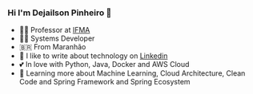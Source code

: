 ### Hi I'm Dejailson Pinheiro 👋

- :technologist: Professor at [IFMA](https://portal.ifma.edu.br)
- :technologist: Systems Developer
- :brazil: From Maranhão
- :notebook: I like to write about technology on [Linkedin](https://www.linkedin.com/in/dejailson-pinheiro-b891aa27/)
- :two_hearts: In love with Python, Java, Docker and AWS Cloud
- :seedling: Learning more about Machine Learning, Cloud Architecture, Clean Code and Spring Framework and Spring Ecosystem
